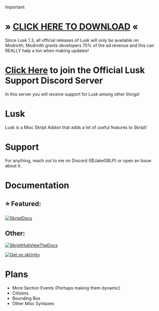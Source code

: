 > [!IMPORTANT]
> # » [CLICK HERE TO DOWNLOAD](https://modrinth.com/plugin/lusk) «
> Since Lusk 1.3, all official releases of Lusk will only be available on Modrinth; Modrinth grants developers 75% of the ad revenue and this can REALLY help a ton when making updates!

# [Click Here](https://discord.gg/JdJWgRqbyr) to join the Official Lusk Support Discord Server

In this server you will receive support for Lusk among other things!

# Lusk

Lusk is a Misc Skript Addon that adds a lot of useful features to Skript!

# Support

For anything, reach out to me on Discord (@JakeGBLP) or open an Issue about it.

# Documentation

## ⭐ Featured:

[![SkriptDocs](https://skriptdocs.wiki/viewdocs.png)](https://skriptdocs.wiki/?addon=lusk)

## Other:
[![SkriptHubViewTheDocs](http://skripthub.net/static/addon/ViewTheDocsButton.png)](http://skripthub.net/docs/?addon=Lusk)

[![Get on skUnity](https://skunity.com/branding/buttons/get_on_docs.png)](https://docs.skunity.com/syntax/search/addon:lusk)

# Plans
- More Section Events (Perhaps making them dynamic)
- Citizens
- Bounding Box
- Other Misc Syntaxes
